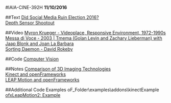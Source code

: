 #IAIA-CINE-392H
**11/10/2016**

##Text
[Did Social Media Ruin Election 2016?](http://www.npr.org/2016/11/08/500686320/did-social-media-ruin-election-2016)  
[Depth Sensor Shootout](https://stimulant.com/depth-sensor-shootout-2/)

##Video
[Myron Krueger - Videoplace, Responsive Environment, 1972-1990s](https://www.youtube.com/watch?v=dmmxVA5xhuo)  
[Messa di Voce - 2003 | Tmema (Golan Levin and Zachary Lieberman) with Jaap Blonk and Joan La Barbara](http://www.flong.com/projects/messa/)  
[Sorting Daemon - David Rokeby](http://www.davidrokeby.com/sorting.html)

##Code
[Computer Vision](../c++/029_ComputerVision)

##Notes
[Comparison of 3D Imaging Technologies](https://goo.gl/mmAFjo)  
[Kinect and openFrameworks](https://github.com/openframeworks/openFrameworks/tree/master/addons/ofxKinect)  
[LEAP Motion and openFrameworks](https://github.com/genekogan/ofxLeapMotion2)

##Additional Code Examples
oF_Folder\examples\addons\kinectExample
[ofxLeapMotion2: Example](https://github.com/genekogan/ofxLeapMotion2/tree/master/example)
